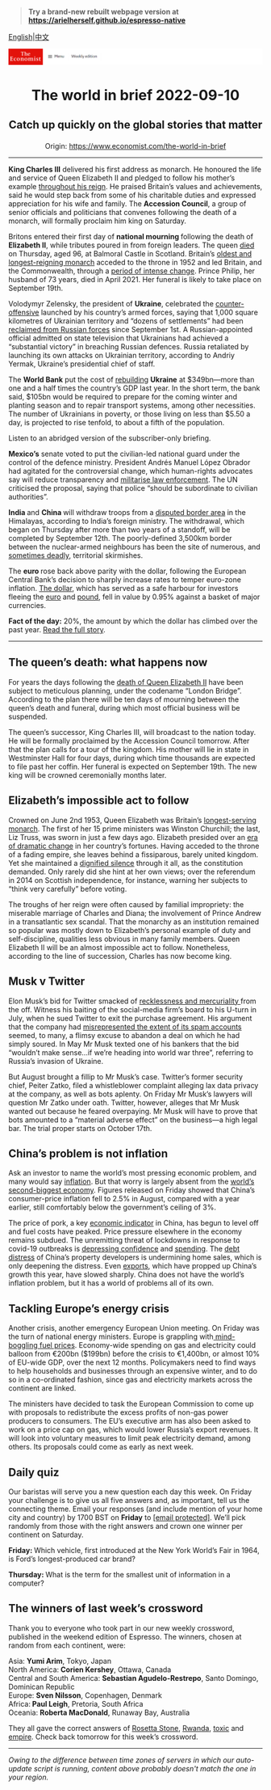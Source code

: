 > **Try a brand-new rebuilt webpage version at https://arielherself.github.io/espresso-native**

[English](https://github.com/arielherself/espresso/blob/main/README.md)|[中文](https://github-com.translate.goog/arielherself/espresso/blob/main/README.md?_x_tr_sl=en&_x_tr_tl=zh-CN&_x_tr_hl=zh-CN&_x_tr_pto=wapp)



![The Economist](menubar.png)

# <p align="center">The world in brief 2022-09-10</p>

## <p align="center">Catch up quickly on the global stories that matter</p>

<p align="center">Origin: <a href="https://www.economist.com/the-world-in-brief">https://www.economist.com/the-world-in-brief</a><hr>

<strong>King Charles III</strong> delivered his first address as monarch. He honoured the life and service of Queen Elizabeth II and pledged to follow his mother’s example [throughout his reign](https://www.economist.com/the-economist-explains/2021/10/22/british-royal-succession-queen-elizabeth). He praised Britain’s values and achievements, said he would step back from some of his charitable duties and expressed appreciation for his wife and family. The <strong>Accession Council</strong>, a group of senior officials and politicians that convenes following the death of a monarch, will formally proclaim him king on Saturday.

Britons entered their first day of <strong>national mourning </strong>following the death of <strong>Elizabeth II</strong>, while tributes poured in from foreign leaders. The queen [died](https://www.economist.com/obituary/2022/09/08/elizabeth-ii-never-laid-down-the-heavy-weight-of-the-crown) on Thursday, aged 96, at Balmoral Castle in Scotland. Britain’s [oldest and longest-reigning monarch](https://www.economist.com/leaders/2022/09/08/the-death-of-elizabeth-ii-marks-the-end-of-an-era) acceded to the throne in 1952 and led Britain, and the Commonwealth, through a [period of intense change](https://www.economist.com/briefing/2022/09/08/britains-longest-serving-ruler-strengthened-the-monarchy). Prince Philip, her husband of 73 years, died in April 2021. Her funeral is likely to take place on September 19th.

Volodymyr Zelensky, the president of <strong>Ukraine</strong>, celebrated the [counter-offensive](https://www.economist.com/europe/2022/08/29/ukraine-starts-a-push-to-recapture-kherson-a-crucial-russian-occupied-city) launched by his country’s armed forces, saying that 1,000 square kilometres of Ukrainian territory and “dozens of settlements” had been [reclaimed from Russian forces](https://www.economist.com/europe/2022/09/04/ukraine-is-losing-fewer-soldiers-in-its-counter-offensive-than-russia-claims) since September 1st. A Russian-appointed official admitted on state television that Ukrainians had achieved a “substantial victory” in breaching Russian defences. Russia retaliated by launching its own attacks on Ukrainian territory, according to Andriy Yermak, Ukraine’s presidential chief of staff.

The <strong>World Bank</strong> put the cost of [rebuilding](https://www.economist.com/briefing/2022/04/16/what-will-it-cost-to-rebuild-ukraine) <strong>Ukraine</strong> at $349bn—more than one and a half times the country’s GDP last year. In the short term, the bank said, $105bn would be required to prepare for the coming winter and planting season and to repair transport systems, among other necessities. The number of Ukrainians in poverty, or those living on less than $5.50 a day, is projected to rise tenfold, to about a fifth of the population.

Listen to an abridged version of the subscriber-only briefing.

<strong>Mexico’s</strong> senate voted to put the civilian-led national guard under the control of the defence ministry. President Andrés Manuel López Obrador had agitated for the controversial change, which human-rights advocates say will reduce transparency and [militarise law enforcement](https://www.economist.com/the-americas/2021/04/29/mexicos-president-is-giving-the-armed-forces-new-powers). The UN criticised the proposal, saying that police “should be subordinate to civilian authorities”.

<strong>India </strong>and <strong>China </strong>will withdraw troops from a [disputed border area](https://www.economist.com/asia/2020/09/08/india-and-china-exchange-the-first-gunshots-in-45-years) in the Himalayas, according to India’s foreign ministry. The withdrawal, which began on Thursday after more than two years of a standoff, will be completed by September 12th. The poorly-defined 3,500km border between the nuclear-armed neighbours has been the site of numerous, and [sometimes deadly](https://www.economist.com/asia/2020/06/18/india-and-china-have-their-first-deadly-clashes-in-45-years), territorial skirmishes.

The <strong>euro </strong>rose back above parity with the dollar, following the European Central Bank’s decision to sharply increase rates to temper euro-zone inflation. [The dollar](https://www.economist.com/finance-and-economics/2022/09/08/why-the-dollar-is-strong-and-why-that-is-a-problem), which has served as a safe harbour for investors fleeing the [euro](https://www.economist.com/finance-and-economics/2022/07/21/dollar-euro-parity-may-be-justified-but-the-yen-looks-cheap-as-chips) and [pound](https://www.economist.com/britain/2022/09/08/a-weaker-pound-does-not-spell-disaster-for-britain), fell in value by 0.95% against a basket of major currencies.

<strong>Fact of the day:</strong> 20%, the amount by which the dollar has climbed over the past year. [Read the full story](https://www.economist.com/leaders/2022/09/08/the-dollar-is-as-strong-as-ever-isnt-it).

----------

## The queen’s death: what happens now

For years the days following the [death of Queen Elizabeth II](https://www.economist.com/leaders/2022/09/08/the-death-of-elizabeth-ii-marks-the-end-of-an-era) have been subject to meticulous planning, under the codename “London Bridge”. According to the plan there will be ten days of mourning between the queen’s death and funeral, during which most official business will be suspended. 

The queen’s successor, King Charles III, will broadcast to the nation today. He will be formally proclaimed by the Accession Council tomorrow. After that the plan calls for a tour of the kingdom. His mother will lie in state in Westminster Hall for four days, during which time thousands are expected to file past her coffin. Her funeral is expected on September 19th. The new king will be crowned ceremonially months later.

## Elizabeth’s impossible act to follow

Crowned on June 2nd 1953, Queen Elizabeth was Britain’s [longest-serving monarch](https://www.economist.com/graphic-detail/2022/09/08/elizabeth-ii-was-the-longest-reigning-monarch-in-british-history). The first of her 15 prime ministers was Winston Churchill; the last, Liz Truss, was sworn in just a few days ago. Elizabeth presided over an [era of dramatic change](https://www.economist.com/britain/2022/09/08/how-britain-has-changed-since-elizabeth-ii-was-crowned-in-1953) in her country’s fortunes. Having acceded to the throne of a fading empire, she leaves behind a fissiparous, barely united kingdom. Yet she maintained a [dignified silence](https://www.economist.com/obituary/2022/09/08/elizabeth-ii-never-laid-down-the-heavy-weight-of-the-crown) through it all, as the constitution demanded. Only rarely did she hint at her own views; over the referendum in 2014 on Scottish independence, for instance, warning her subjects to “think very carefully” before voting. 

The troughs of her reign were often caused by familial impropriety: the miserable marriage of Charles and Diana; the involvement of Prince Andrew in a transatlantic sex scandal. That the monarchy as an institution remained so popular was mostly down to Elizabeth’s personal example of duty and self-discipline, qualities less obvious in many family members. Queen Elizabeth II will be an almost impossible act to follow. Nonetheless, according to the line of succession, Charles has now become king.

## Musk v Twitter

Elon Musk’s bid for Twitter smacked of [recklessness and mercuriality ](https://www.economist.com/business/2022/04/23/elon-musks-twitter-saga-is-capitalism-gone-rogue)from the off. Witness his baiting of the social-media firm’s board to his U-turn in July, when he sued Twitter to exit the purchase agreement. His argument that the company had [misrepresented the extent of its spam accounts](https://www.economist.com/business/2022/07/11/with-or-without-elon-musk-twitter-is-overdue-a-shake-up) seemed, to many, a flimsy excuse to abandon a deal on which he had simply soured. In May Mr Musk texted one of his bankers that the bid “wouldn’t make sense…if we’re heading into world war three”, referring to Russia’s invasion of Ukraine. 

But August brought a fillip to Mr Musk’s case. Twitter’s former security chief, Peiter Zatko, filed a whistleblower complaint alleging lax data privacy at the company, as well as bots aplenty. On Friday Mr Musk’s lawyers will question Mr Zatko under oath. Twitter, however, alleges that Mr Musk wanted out because he feared overpaying. Mr Musk will have to prove that bots amounted to a “material adverse effect” on the business—a high legal bar. The trial proper starts on October 17th.

## China’s problem is not inflation

Ask an investor to name the world’s most pressing economic problem, and many would say [inflation](https://www.economist.com/finance-and-economics/2022/08/03/does-high-inflation-matter). But that worry is largely absent from the [world’s second-biggest economy](https://www.economist.com/graphic-detail/2022/09/09/worries-about-inflation-in-china-have-been-overhyped). Figures released on Friday showed that China’s consumer-price inflation fell to 2.5% in August, compared with a year earlier, still comfortably below the government’s ceiling of 3%.

The price of pork, a key [economic indicator](https://www.economist.com/finance-and-economics/2019/09/12/soaring-pork-prices-hog-headlines-and-sow-discontent-in-china) in China, has begun to level off and fuel costs have peaked. Price pressure elsewhere in the economy remains subdued. The unremitting threat of lockdowns in response to covid-19 outbreaks is [depressing confidence](https://www.economist.com/finance-and-economics/2022/06/16/in-stamping-out-covid-china-has-stomped-on-confidence) and [spending](https://www.economist.com/china/2022/09/07/zero-covid-is-making-it-tougher-for-chinese-strivers-to-get-ahead). The [debt distress](https://www.economist.com/finance-and-economics/2022/07/21/fresh-woe-for-chinas-property-sector-mortgage-boycotts) of China’s property developers is undermining home sales, which is only deepening the distress. Even [exports](https://www.economist.com/finance-and-economics/2022/05/14/chinas-extraordinary-export-boom-comes-to-an-end), which have propped up China’s growth this year, have slowed sharply. China does not have the world’s inflation problem, but it has a world of problems all of its own.

## Tackling Europe’s energy crisis

Another crisis, another emergency European Union meeting. On Friday was the turn of national energy ministers. Europe is grappling with[ mind-boggling fuel prices](https://www.economist.com/europe/2022/09/05/europe-scrambles-to-protect-citizens-from-sky-high-energy-prices). Economy-wide spending on gas and electricity could balloon from €200bn ($199bn) before the crisis to €1,400bn, or almost 10% of EU-wide GDP, over the next 12 months. Policymakers need to find ways to help households and businesses through an expensive winter, and to do so in a co-ordinated fashion, since gas and electricity markets across the continent are linked.

The ministers have decided to task the European Commission to come up with proposals to redistribute the excess profits of non-gas power producers to consumers. The EU’s executive arm has also been asked to work on a price cap on gas, which would lower Russia’s export revenues. It will look into voluntary measures to limit peak electricity demand, among others. Its proposals could come as early as next week.

## Daily quiz

Our baristas will serve you a new question each day this week. On Friday your challenge is to give us all five answers and, as important, tell us the connecting theme. Email your responses (and include mention of your home city and country) by 1700 BST on <strong>Friday</strong> to [<span class="__cf_email__" data-cfemail="4c1d392536093f3c3e293f3f230c292f23222321253f38622f2321">[email&#160;protected]</span>](https://mail.google.com/mail/?view=cm&amp;fs=1&amp;tf=1&amp;to=QuizEspresso@economist.com). We’ll pick randomly from those with the right answers and crown one winner per continent on Saturday.

<strong>Friday: </strong>Which vehicle, first introduced at the New York World’s Fair in 1964, is Ford’s longest-produced car brand?

<strong>Thursday: </strong>What is the term for the smallest unit of information in a computer?

## The winners of last week’s crossword

Thank you to everyone who took part in our new weekly crossword, published in the weekend edition of Espresso. The winners, chosen at random from each continent, were: 

Asia: <strong>Yumi Arim</strong>, Tokyo, Japan  
 North America:<strong> Corien Kershey</strong>, Ottawa, Canada  
 Central and South America: <strong>Sebastian Agudelo-Restrepo</strong>, Santo Domingo, Dominican Republic  
 Europe: <strong>Sven Nilsson</strong>, Copenhagen, Denmark  
 Africa:<strong> Paul Leigh</strong>, Pretoria, South Africa  
 Oceania: <strong>Roberta MacDonald</strong>, Runaway Bay, Australia

They all gave the correct answers of [Rosetta Stone](https://www.economist.com/britain/2022/09/01/egyptians-want-britain-to-return-the-rosetta-stone), [Rwanda](https://www.economist.com/international/2022/09/01/should-every-schoolchild-eat-free), [toxic](https://www.economist.com/united-states/2022/09/01/in-america-crab-blood-remains-vital-for-drug-and-vaccine-making) and [empire](https://www.economist.com/leaders/2022/08/31/mikhail-gorbachev-liberated-millions-even-if-he-didnt-set-out-to). Check back tomorrow for this week’s crossword.

----------

*Owing to the difference between time zones of servers in which our auto-update script is running, content above probably doesn't match the one in your region.*
